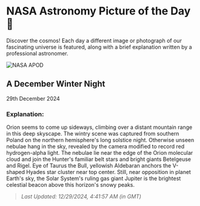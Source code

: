
  # NASA Astronomy Picture of the Day 🌌

  Discover the cosmos! Each day a different image or photograph of our fascinating universe is featured, along with a brief explanation written by a professional astronomer.

![NASA APOD](https://apod.nasa.gov/apod/image/2412/bubak-poland.jpg)

## A December Winter Night

29th December 2024

### Explanation: 

Orion seems to come up sideways, climbing over a distant mountain range in this deep skyscape. The wintry scene was captured from southern Poland on the northern hemisphere's long solstice night. Otherwise unseen nebulae hang in the sky, revealed by the camera modified to record red hydrogen-alpha light. The nebulae lie near the edge of the Orion molecular cloud and join the Hunter's familiar belt stars and bright giants Betelgeuse and Rigel. Eye of Taurus the Bull, yellowish Aldebaran anchors the V-shaped Hyades star cluster near top center. Still, near opposition in planet Earth's sky, the Solar System's ruling gas giant Jupiter is the brightest celestial beacon above this horizon's snowy peaks.

> _Last Updated: 12/29/2024, 4:41:57 AM (in GMT)_
